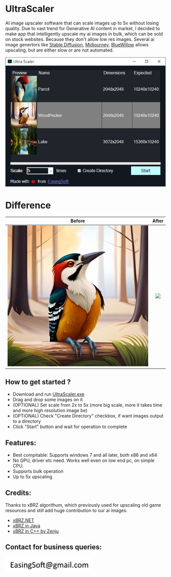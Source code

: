# UltraScaler
AI image upscaler software that can scale images up to 5x without losing quality. Due to vast trend for Generative AI content in market, I decided to make app that intelligently upscale my ai images in bulk, which can be sold on stock websites. Because they don't allow low res images.
Several ai image genertors like [Stable Diffusion](https://github.com/Stability-AI/stablediffusion), [Midjourney](https://www.midjourney.com), [BlueWillow](https://www.bluewillow.ai) allows upscaling, but are either slow or are not automated.

![Image](./Images/Screenshot.PNG)
# Difference
Before                     |  After
:-------------------------:|:-------------------------:
![](./Images/Before.jpg)   |  ![](./Images/After.jpeg)


## How to get started ?
- Download and run [UltraScaler.exe](https://github.com/EasingSoft/UltraScaler/suites/13998414225/artifacts/781052187)
- Drag and drop some images on it
- (OPTIONAL) Set scale from 2x to 5x (more big scale, more it takes time and more high resolution image be)
- (OPTIONAL) Check "Create Directory" checkbox, if want images output to a directory
- Click "Start" button and wait for operation to complete

## Features:
- Best compitable: Supports windows 7 and all later, both x86 and x64
- No GPU, driver etc need. Works well even on low end pc, on simple CPU. 
- Supports bulk operation
- Up to 5x upscaling

## Credits:
Thanks to xBRZ algorithum, which previously used for upscaling old game resources and still add huge contribution to our ai images.
- [xBRZ.NET](https://github.com/MiYanni/xBRZ.NET)
- [xBRZ in Java](https://intrepidis.blogspot.com/2014/02/xbrz-in-java.html)
- [xBRZ in C++ by Zenju](https://sourceforge.net/projects/xbrz)

## Contact for business queries:
![Image](./Images/Email.png)
